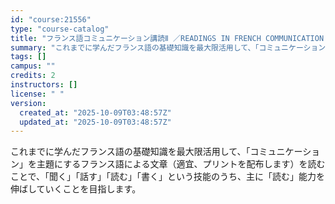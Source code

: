 ```yaml
---
id: "course:21556"
type: "course-catalog"
title: "フランス語コミュニケーション講読Ⅱ ／READINGS IN FRENCH COMMUNICATION II"
summary: "これまでに学んだフランス語の基礎知識を最大限活用して、「コミュニケーション」を主題にするフランス語による文章（適宜、プリントを配布します）を読むことで、「聞く」「話す」「読む」「書く」という技能のうち、主に「読む」能力を伸ばしていくことを目…"
tags: []
campus: ""
credits: 2
instructors: []
license: " "
version:
  created_at: "2025-10-09T03:48:57Z"
  updated_at: "2025-10-09T03:48:57Z"
---
```


これまでに学んだフランス語の基礎知識を最大限活用して、「コミュニケーション」を主題にするフランス語による文章（適宜、プリントを配布します）を読むことで、「聞く」「話す」「読む」「書く」という技能のうち、主に「読む」能力を伸ばしていくことを目指します。
